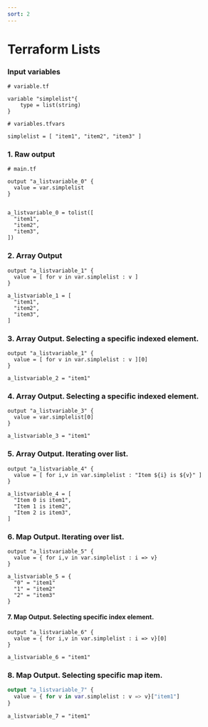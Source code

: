 ```yaml
---
sort: 2
---
```


# Terraform Lists

### Input variables

``` 
# variable.tf

variable "simplelist"{
    type = list(string)
}
```

```
# variables.tfvars

simplelist = [ "item1", "item2", "item3" ]

```

### 1. Raw output

```
# main.tf

output "a_listvariable_0" {
  value = var.simplelist
}

```

```

a_listvariable_0 = tolist([
  "item1",
  "item2",
  "item3",
])
```

### 2. Array Output

```
output "a_listvariable_1" {
  value = [ for v in var.simplelist : v ]
}
```


```
a_listvariable_1 = [
  "item1",
  "item2",
  "item3",
]

```


### 3. Array Output. Selecting a specific indexed element.

```
output "a_listvariable_1" {
  value = [ for v in var.simplelist : v ][0]
}
```


```
a_listvariable_2 = "item1"
```

### 4. Array Output. Selecting a specific indexed element.

```
output "a_listvariable_3" {
  value = var.simplelist[0]
}
```

```
a_listvariable_3 = "item1"
```

### 5. Array Output. Iterating over list.


```
output "a_listvariable_4" {
  value = [ for i,v in var.simplelist : "Item ${i} is ${v}" ]
}
```

```
a_listvariable_4 = [
  "Item 0 is item1",
  "Item 1 is item2",
  "Item 2 is item3",
]
```

### 6. Map Output. Iterating over list.

```
output "a_listvariable_5" {
  value = { for i,v in var.simplelist : i => v}
}
```

```
a_listvariable_5 = {
  "0" = "item1"
  "1" = "item2"
  "2" = "item3"
}
```

#### 7. Map Output. Selecting specific index element.

```
output "a_listvariable_6" {
  value = { for i,v in var.simplelist : i => v}[0]
}
```

```
a_listvariable_6 = "item1"
```

### 8. Map Output.  Selecting specific map item.

```terraform
output "a_listvariable_7" {
  value = { for v in var.simplelist : v => v}["item1"]
}
```

```console
a_listvariable_7 = "item1"
```